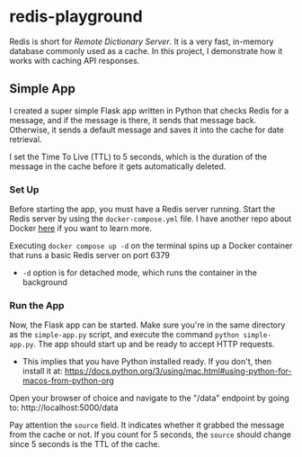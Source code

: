# redis-playground

Redis is short for _Remote Dictionary Server_. It is a very fast, in-memory database commonly used as a cache. 
In this project, I demonstrate how it works with caching API responses. 

## Simple App
I created a super simple Flask app written in Python that checks Redis for a message, and if the message is there, it
sends that message back. Otherwise, it sends a default message and saves it into the cache for date retrieval. 

I set the Time To Live (TTL) to 5 seconds, which is the duration of the message in the cache before it gets automatically
deleted.

### Set Up
Before starting the app, you must have a Redis server running. Start the Redis server by using the `docker-compose.yml` 
file. I have another repo about Docker [here](https://github.com/mai-thao/docker-playground) if you want to learn more.

Executing `docker compose up -d` on the terminal spins up a Docker container that runs a basic Redis server on port 6379
    
* `-d` option is for detached mode, which runs the container in the background

### Run the App
Now, the Flask app can be started. Make sure you're in the same directory as the `simple-app.py` script, and execute the command
`python simple-app.py`. The app should start up and be ready to accept HTTP requests.

* This implies that you have Python installed ready. If you don't, then install it at: https://docs.python.org/3/using/mac.html#using-python-for-macos-from-python-org

Open your browser of choice and navigate to the "/data" endpoint by going to: http://localhost:5000/data

Pay attention the `source` field. It indicates whether it grabbed the message from the cache or not. If you count for 5 
seconds, the `source` should change since 5 seconds is the TTL of the cache.
